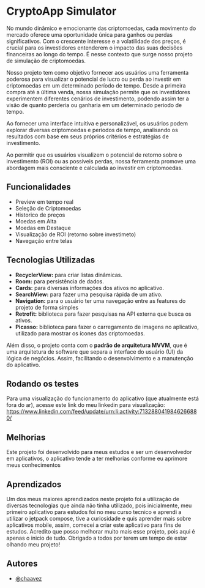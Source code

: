 # CryptoApp Simulator

No mundo dinâmico e emocionante das criptomoedas, cada movimento do mercado oferece uma oportunidade única para ganhos ou perdas significativos. Com o crescente interesse e a volatilidade dos preços, é crucial para os investidores entenderem o impacto das suas decisões financeiras ao longo do tempo. É nesse contexto que surge nosso projeto de simulação de criptomoedas.

Nosso projeto tem como objetivo fornecer aos usuários uma ferramenta poderosa para visualizar o potencial de lucro ou perda ao investir em criptomoedas em um determinado período de tempo. Desde a primeira compra até a última venda, nossa simulação permite que os investidores experimentem diferentes cenários de investimento, podendo assim ter a visão de quanto perderia ou ganharia em um determinado periodo de tempo.

Ao fornecer uma interface intuitiva e personalizável, os usuários podem explorar diversas criptomoedas e períodos de tempo, analisando os resultados com base em seus próprios critérios e estratégias de investimento.

Ao permitir que os usuários visualizem o potencial de retorno sobre o investimento (ROI) ou as possíveis perdas, nossa ferramenta promove uma abordagem mais consciente e calculada ao investir em criptomoedas. 
## Funcionalidades

- Preview em tempo real
- Seleção de Criptomoedas
- Historico de preços
- Moedas em Alta
- Moedas em Destaque
- Visualização de ROI (retorno sobre investimeto)
- Navegação entre telas


## Tecnologias Utilizadas

- **RecyclerView:** para criar listas dinâmicas.
- **Room:** para persistência de dados.
- **Cards:** para diversas informações dos ativos no aplicativo.
- **SearchView:** para fazer uma pesquisa rápida de um ativo.
- **Navigation:** para o usuário ter uma navegação entre as features do projeto de forma simples
- **Retrofit:**  biblioteca para fazer pesquisas na API externa que busca os ativos.
- **Picasso:** biblioteca para fazer o carregamento de imagens no aplicativo, utilizado para mostrar os ícones das criptomoedas.

Além disso, o projeto conta com o **padrão de arquitetura MVVM**, que é uma arquitetura de software que separa a interface do usuário (UI) da lógica de negócios. Assim, facilitando o desenvolvimento e a manutenção do aplicativo.


## Rodando os testes

Para uma visualização do funcionamento do aplicativo (que atualmente está fora do ar), acesse este link do meu linkedin para visualização: 
https://www.linkedin.com/feed/update/urn:li:activity:7132880419846266880/


## Melhorias

Este projeto foi desenvolvido para meus estudos e ser um desenvolvedor em aplicativos, o aplicativo tende a ter melhorias conforme eu aprimore meus conhecimentos


## Aprendizados

Um dos meus maiores aprendizados neste projeto foi a utilização de diversas tecnologias que ainda não tinha utilizado, pois inicialmente, meu primeiro aplicativo para estudos foi no meu curso tecnico e aprendi a utilizar o jetpack compose, tive a curiosidade e quis aprender mais sobre aplicativos mobile, assim, comecei a criar este aplicativo para fins de estudos. Acredito que posso melhorar muito mais esse projeto, pois aqui é apenas o inicio de tudo. Obrigado a todos por terem um tempo de estar olhando meu projeto!

## Autores

- [@chaavez](https://www.github.com/chaavez)

